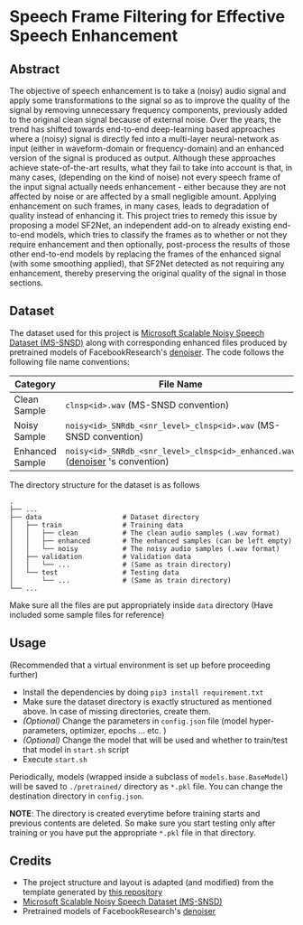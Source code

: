 # Speech Frame Filtering for Effective Speech Enhancement

## Abstract
The objective of speech enhancement is to take a (noisy) audio signal and apply some transformations to the signal so
as to improve the quality of the signal by removing unnecessary frequency components, previously added to the original
clean signal because of external noise. Over the years, the trend has shifted towards end-to-end deep-learning based
approaches where a (noisy) signal is directly fed into a multi-layer neural-network as input (either in waveform-domain or
frequency-domain) and an enhanced version of the signal is produced as output. Although these approaches achieve state-of-the-art 
results, what they fail to take into account is that, in many cases, (depending on the kind of noise) not every
speech frame of the input signal actually needs enhancement - either because they are not affected by noise or are affected
by a small negligible amount. Applying enhancement on such frames, in many cases, leads to degradation of quality instead of
enhancing it. This project tries to remedy this issue by proposing a model SF2Net, an independent add-on 
to already existing end-to-end models, which tries to classify the frames as to whether or not they require enhancement 
and then optionally, post-process the results of those other end-to-end models by replacing the frames 
of the enhanced signal (with some smoothing applied), that SF2Net detected as not requiring any enhancement, thereby preserving
the original quality of the signal in those sections.

## Dataset
The dataset used for this project is [Microsoft Scalable Noisy Speech Dataset (MS-SNSD)](https://github.com/microsoft/MS-SNSD)
along with corresponding enhanced files produced by pretrained models of FacebookResearch's [denoiser](https://github.com/facebookresearch/denoiser).
The code follows the following file name conventions:

| Category | File Name |
|----------|-----------|
| Clean Sample | `clnsp<id>.wav` (MS-SNSD convention) |
| Noisy Sample | `noisy<id>_SNRdb_<snr_level>_clnsp<id>.wav` (MS-SNSD convention) |
| Enhanced Sample | `noisy<id>_SNRdb_<snr_level>_clnsp<id>_enhanced.wav` ([denoiser](https://github.com/facebookresearch/denoiser) 's convention) |

The directory structure for the dataset is as follows
```
.
├── ...
├── data                    # Dataset directory
│   ├── train               # Training data
│   │   ├── clean           # The clean audio samples (.wav format)
│   │   ├── enhanced        # The enhanced samples (can be left empty)
│   │   └── noisy           # The noisy audio samples (.wav format)
│   ├── validation          # Validation data
│   │   └── ...             # (Same as train directory)
│   └── test                # Testing data
│       └── ...             # (Same as train directory)
└── ...
```

Make sure all the files are put appropriately inside `data` directory (Have included some sample files for reference)

## Usage

(Recommended that a virtual environment is set up before proceeding further)

- Install the dependencies by doing `pip3 install requirement.txt`
- Make sure the dataset directory is exactly structured as mentioned above. In case of missing directories, create them.
- *(Optional)* Change the parameters in `config.json` file (model hyper-parameters, optimizer, epochs ... etc. )
- *(Optional)* Change the model that will be used and whether to train/test that model in `start.sh` script
- Execute `start.sh`

Periodically, models (wrapped inside a subclass of `models.base.BaseModel`) will be saved to `./pretrained/` directory 
as `*.pkl` file. You can change the destination directory in `config.json`.

**NOTE**: The directory is created everytime before training starts and previous contents are deleted. So make sure you start testing
only after training or you have put the appropriate `*.pkl` file in that directory.

## Credits
- The project structure and layout is adapted (and modified) from the template generated by 
[this repository](https://github.com/victoresque/pytorch-template)
- [Microsoft Scalable Noisy Speech Dataset (MS-SNSD)](https://github.com/microsoft/MS-SNSD)
- Pretrained models of FacebookResearch's [denoiser](https://github.com/facebookresearch/denoiser)